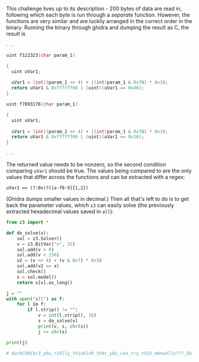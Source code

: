 This challenge lives up to its description - 200 bytes of data are read in, following which each byte is run through a *separate* function. However, the functions are very similar and are luckily arranged in the correct order in the binary. Running the binary through ghidra and dumping the result as C, the result is

```C
...

uint f122323(char param_1)

{
  uint uVar1;
  
  uVar1 = (int)(param_1 >> 4) + ((int)param_1 & 0xfU) * 0x10;
  return uVar1 & 0xffffff00 | (uint)(uVar1 == 0x46);
}

uint f7093176(char param_1)

{
  uint uVar1;
  
  uVar1 = (int)(param_1 >> 4) + ((int)param_1 & 0xfU) * 0x10;
  return uVar1 & 0xffffff00 | (uint)(uVar1 == 0x16);
}

...
```

The returned value needs to be nonzero, so the second condition comparing `uVar1` should be true. The values being compared to are the only values that differ across the functions and can be extracted with a regex:

```
uVar1 == (?:0x)?([a-f0-9]{1,2})
```

(Ghidra dumps smaller values in decimal.) Then all that's left to do is to get back the parameter values, which `z3` can easily solve (the previously extracted hexadecimal values saved in `all`):

```python 3
from z3 import *

def do_solve(x):
    sol = z3.Solver()
    v = z3.BitVec("v", 32)
    sol.add(v > 0)
    sol.add(v < 256)
    v2 = (v >> 4) + (v & 0xf) * 0x10
    sol.add(v2 == x)
    sol.check()
    s = sol.model()
    return s[v].as_long()

j = ""
with open("all") as f:
    for l in f:
        if l.strip() != "":
            v = int(l.strip(), 16)
            s = do_solve(v)
            print(v, s, chr(s))
            j += chr(s)

print(j)

# darkCON{4r3_y0u_r34lly_th1nk1n9_th4t_y0u_c4n_try_th15_m4nu4lly???_Ok_I_th1nk_y0u_b3tt3r_us3_s0m3_aut0m4t3d_t00ls_l1k3_4n9r_0r_Z3_t0_m4k3_y0ur_l1f3_much_e4s13r.C0ngr4ts_f0r_s0lv1in9_th3_e4sy_ch4ll3ng3}
```
